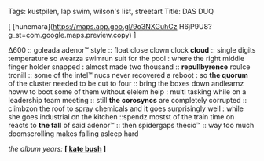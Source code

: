 Tags: kustpilen, lap swim, wilson's list, streetart 
Title: DAS DUQ
  
[ [hunemara](https://maps.app.goo.gl/9o3NXGuhCz H6jP9U8?g_st=com.google.maps.preview.copy) ]

Δ600 :: 
goleada adenor™ style :: 
float close clown clock **cloud** :: 
single digits temperature so wearza swimrun suit for the pool : where the right middle finger holder snapped : almost made two thousand :: **repullbyrence** roulce tronill :: 
some of the intel™ nucs never recovered a reboot : so **the quorum** of the cluster needed to be cut to four :: 
bring the boxes down andlearnz howw to boot some of them without elelem help : multi tasking while on a leadership team meeting :: 
still **the corosyncs** are completely corrupted :: 
climbzon the roof to spray chemicals and it goes surprisingly well : while she goes industrial on the kitchen ::spendz mostst of the train time on reacts to **the fall** of said adenor™ :: 
then spidergaps thecio™ :: 
way too much doomscrolling makes falling asleep hard  
  
_the album years:_ **[ [kate bush](https://www.allmusic.com/album/lionheart-mw0000189265) ]** 
